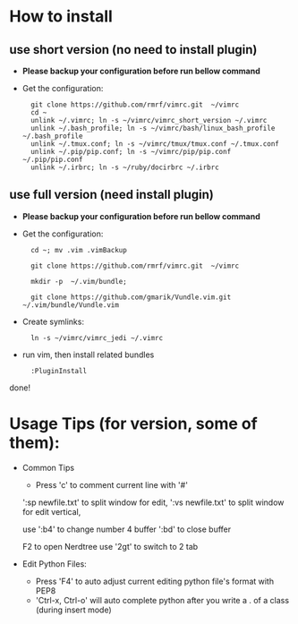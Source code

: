 
# How to install

## use short version (no need to install plugin)

* **Please backup your configuration before run bellow command**

* Get the configuration:

        git clone https://github.com/rmrf/vimrc.git  ~/vimrc
        cd ~
        unlink ~/.vimrc; ln -s ~/vimrc/vimrc_short_version ~/.vimrc
        unlink ~/.bash_profile; ln -s ~/vimrc/bash/linux_bash_profile ~/.bash_profile
        unlink ~/.tmux.conf; ln -s ~/vimrc/tmux/tmux.conf ~/.tmux.conf
        unlink ~/.pip/pip.conf; ln -s ~/vimrc/pip/pip.conf ~/.pip/pip.conf
        unlink ~/.irbrc; ln -s ~/ruby/docirbrc ~/.irbrc


## use full version (need install plugin)

* **Please backup your configuration before run bellow command**


* Get the configuration:

        cd ~; mv .vim .vimBackup

        git clone https://github.com/rmrf/vimrc.git  ~/vimrc

        mkdir -p  ~/.vim/bundle; 

        git clone https://github.com/gmarik/Vundle.vim.git ~/.vim/bundle/Vundle.vim

* Create symlinks:

        ln -s ~/vimrc/vimrc_jedi ~/.vimrc

* run vim, then install related bundles

        :PluginInstall

done!


# Usage Tips (for version, some of them):

* Common Tips

    - Press 'c' to comment current line with '#'

    ':sp newfile.txt' to split window for edit,
    ':vs newfile.txt' to split window for edit vertical,
    
    use ':b4' to change number 4 buffer
        ':bd' to close buffer

    F2 to open Nerdtree
    use '2gt' to switch to 2 tab

* Edit Python Files:

    - Press 'F4' to auto adjust current editing python file's format with PEP8
    - 'Ctrl-x, Ctrl-o' will auto complete python after you write a . of a class (during insert mode)

